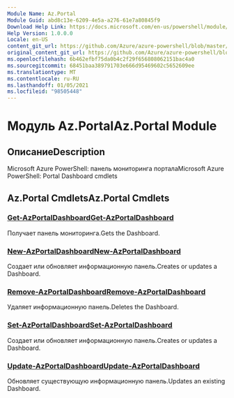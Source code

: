 ```yaml
---
Module Name: Az.Portal
Module Guid: abd8c13e-6209-4e5a-a276-61e7a80845f9
Download Help Link: https://docs.microsoft.com/en-us/powershell/module/az.portal
Help Version: 1.0.0.0
Locale: en-US
content_git_url: https://github.com/Azure/azure-powershell/blob/master/src/Portal/help/Az.Portal.md
original_content_git_url: https://github.com/Azure/azure-powershell/blob/master/src/Portal/help/Az.Portal.md
ms.openlocfilehash: 6b462efbf75da0b4c2f29f656808062151bac4a0
ms.sourcegitcommit: 68451baa389791703e666d95469602c5652609ee
ms.translationtype: MT
ms.contentlocale: ru-RU
ms.lasthandoff: 01/05/2021
ms.locfileid: "98505448"
---
```

# <span data-ttu-id="d22ca-101">Модуль Az.Portal</span><span class="sxs-lookup"><span data-stu-id="d22ca-101">Az.Portal Module</span></span>
## <span data-ttu-id="d22ca-102">Описание</span><span class="sxs-lookup"><span data-stu-id="d22ca-102">Description</span></span>
<span data-ttu-id="d22ca-103">Microsoft Azure PowerShell: панель мониторинга портала</span><span class="sxs-lookup"><span data-stu-id="d22ca-103">Microsoft Azure PowerShell: Portal Dashboard cmdlets</span></span>

## <span data-ttu-id="d22ca-104">Az.Portal Cmdlets</span><span class="sxs-lookup"><span data-stu-id="d22ca-104">Az.Portal Cmdlets</span></span>
### [<span data-ttu-id="d22ca-105">Get-AzPortalDashboard</span><span class="sxs-lookup"><span data-stu-id="d22ca-105">Get-AzPortalDashboard</span></span>](Get-AzPortalDashboard.md)
<span data-ttu-id="d22ca-106">Получает панель мониторинга.</span><span class="sxs-lookup"><span data-stu-id="d22ca-106">Gets the Dashboard.</span></span>

### [<span data-ttu-id="d22ca-107">New-AzPortalDashboard</span><span class="sxs-lookup"><span data-stu-id="d22ca-107">New-AzPortalDashboard</span></span>](New-AzPortalDashboard.md)
<span data-ttu-id="d22ca-108">Создает или обновляет информационную панель.</span><span class="sxs-lookup"><span data-stu-id="d22ca-108">Creates or updates a Dashboard.</span></span>

### [<span data-ttu-id="d22ca-109">Remove-AzPortalDashboard</span><span class="sxs-lookup"><span data-stu-id="d22ca-109">Remove-AzPortalDashboard</span></span>](Remove-AzPortalDashboard.md)
<span data-ttu-id="d22ca-110">Удаляет информационную панель.</span><span class="sxs-lookup"><span data-stu-id="d22ca-110">Deletes the Dashboard.</span></span>

### [<span data-ttu-id="d22ca-111">Set-AzPortalDashboard</span><span class="sxs-lookup"><span data-stu-id="d22ca-111">Set-AzPortalDashboard</span></span>](Set-AzPortalDashboard.md)
<span data-ttu-id="d22ca-112">Создает или обновляет информационную панель.</span><span class="sxs-lookup"><span data-stu-id="d22ca-112">Creates or updates a Dashboard.</span></span>

### [<span data-ttu-id="d22ca-113">Update-AzPortalDashboard</span><span class="sxs-lookup"><span data-stu-id="d22ca-113">Update-AzPortalDashboard</span></span>](Update-AzPortalDashboard.md)
<span data-ttu-id="d22ca-114">Обновляет существующую информационную панель.</span><span class="sxs-lookup"><span data-stu-id="d22ca-114">Updates an existing Dashboard.</span></span>

